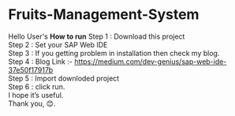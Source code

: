 # Fruits-Management-System
Hello User's
<b>How to run</b>
Step 1 : Download this project
<br>
Step 2 : Set your SAP Web IDE
<br>
Step 3 : If you getting problem in installation then check my blog.
<br>
Step 4 : Blog Link :- https://medium.com/dev-genius/sap-web-ide-37e50f17917b
<br>
Step 5 : Import downloded project
<br>
Step 6 : click run.
<br>
I hope it’s useful.
<br>
Thank you, 😊.